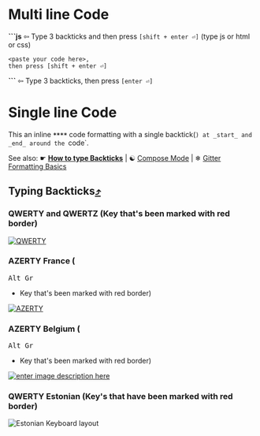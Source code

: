# Multi line Code

**```js** ⇦ Type 3 backticks and then press `[shift + enter ⏎]` (type js or html or css)

```text
<paste your code here>,
then press [shift + enter ⏎]
```

**```** ⇦ Type 3 backticks, then press `[enter ⏎]`

# Single line Code

This an inline **`**`<paste code here>`**`** code formatting with a single backtick(`) at _start_ and _end_ around the `code`.

See also: ☛ [**How to type Backticks**](Code-Formatting#typing-backticks) | ☯ [Compose Mode](https://gitter.zendesk.com/hc/en-us/articles/201302311-Compose-mode) | ❄ [Gitter Formatting Basics](https://gitter.zendesk.com/hc/en-us/articles/200176682-Markdown-basics)

## Typing Backticks[⤴](http://superuser.com/a/254077/122424)

### QWERTY and QWERTZ (Key that's been marked with red border)

[![QWERTY][2]][2]

### AZERTY France (

<kbd>Alt Gr</kbd>

 + Key that's been marked with red border)

[![AZERTY][4]][4]

### AZERTY Belgium (

<kbd>Alt Gr</kbd>

 + Key that's been marked with red border)

[![enter image description here][6]][6]

### QWERTY Estonian (Key's that have been marked with red border)

![Estonian Keyboard layout](http://i.imgur.com/Ugcflkk.png)

[1]: http://en.wikipedia.org/wiki/Dead_key
[2]: http://i.stack.imgur.com/TOn1U.png
[3]: http://i.stack.imgur.com/TOn1U.png
[4]: http://i.stack.imgur.com/BTBIE.png
[5]: http://i.stack.imgur.com/BTBIE.png
[6]: http://i.stack.imgur.com/9o9hM.png
[7]: http://i.stack.imgur.com/9o9hM.png
